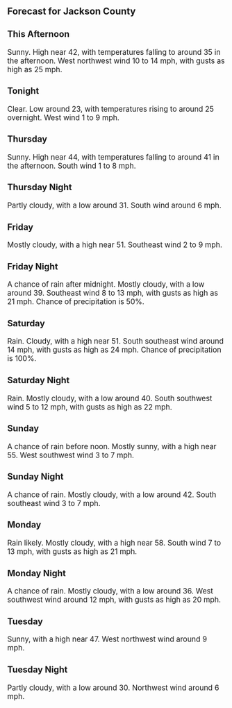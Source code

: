 <div>
   <h2>Forecast for Jackson County</h2>
   <p>
      <div style="font-size:120%">
         <h3>This Afternoon</h3>Sunny. High near 42, with temperatures falling to around 35 in the afternoon. West northwest wind 10 to 14 mph, with gusts
         as high as 25 mph.<br></div>
   </p>
   <p>
      <div style="font-size:120%">
         <h3>Tonight</h3>Clear. Low around 23, with temperatures rising to around 25 overnight. West wind 1 to 9 mph.<br></div>
   </p>
   <p>
      <div style="font-size:120%">
         <h3>Thursday</h3>Sunny. High near 44, with temperatures falling to around 41 in the afternoon. South wind 1 to 8 mph.<br></div>
   </p>
   <p>
      <div style="font-size:120%">
         <h3>Thursday Night</h3>Partly cloudy, with a low around 31. South wind around 6 mph.<br></div>
   </p>
   <p>
      <div style="font-size:120%">
         <h3>Friday</h3>Mostly cloudy, with a high near 51. Southeast wind 2 to 9 mph.<br></div>
   </p>
   <p>
      <div style="font-size:120%">
         <h3>Friday Night</h3>A chance of rain after midnight. Mostly cloudy, with a low around 39. Southeast wind 8 to 13 mph, with gusts as high as 21
         mph. Chance of precipitation is 50%.<br></div>
   </p>
   <p>
      <div style="font-size:120%">
         <h3>Saturday</h3>Rain. Cloudy, with a high near 51. South southeast wind around 14 mph, with gusts as high as 24 mph. Chance of precipitation
         is 100%.<br></div>
   </p>
   <p>
      <div style="font-size:120%">
         <h3>Saturday Night</h3>Rain. Mostly cloudy, with a low around 40. South southwest wind 5 to 12 mph, with gusts as high as 22 mph.<br></div>
   </p>
   <p>
      <div style="font-size:120%">
         <h3>Sunday</h3>A chance of rain before noon. Mostly sunny, with a high near 55. West southwest wind 3 to 7 mph.<br></div>
   </p>
   <p>
      <div style="font-size:120%">
         <h3>Sunday Night</h3>A chance of rain. Mostly cloudy, with a low around 42. South southeast wind 3 to 7 mph.<br></div>
   </p>
   <p>
      <div style="font-size:120%">
         <h3>Monday</h3>Rain likely. Mostly cloudy, with a high near 58. South wind 7 to 13 mph, with gusts as high as 21 mph.<br></div>
   </p>
   <p>
      <div style="font-size:120%">
         <h3>Monday Night</h3>A chance of rain. Mostly cloudy, with a low around 36. West southwest wind around 12 mph, with gusts as high as 20 mph.<br></div>
   </p>
   <p>
      <div style="font-size:120%">
         <h3>Tuesday</h3>Sunny, with a high near 47. West northwest wind around 9 mph.<br></div>
   </p>
   <p>
      <div style="font-size:120%">
         <h3>Tuesday Night</h3>Partly cloudy, with a low around 30. Northwest wind around 6 mph.<br></div>
   </p>
</div>